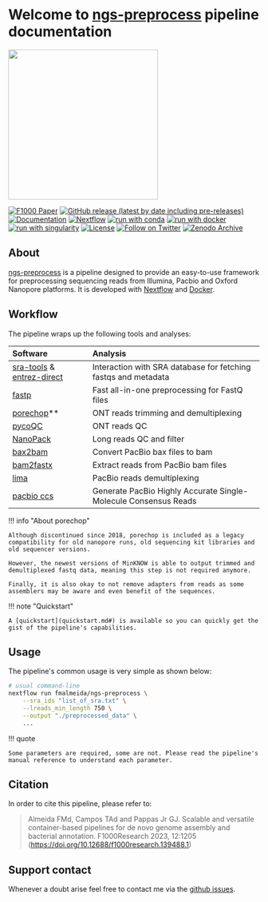 # Welcome to <u>ngs-preprocess</u> pipeline documentation

<img src="./lab_logo.png" width="300px">

[![F1000 Paper](https://img.shields.io/badge/Citation%20F1000-10.12688/f1000research.139488.1-orange)](https://doi.org/10.12688/f1000research.139488.1)
[![GitHub release (latest by date including pre-releases)](https://img.shields.io/github/v/release/fmalmeida/ngs-preprocess?include_prereleases&label=Latest%20release)](https://github.com/fmalmeida/ngs-preprocess/releases)
[![Documentation](https://img.shields.io/badge/Documentation-readthedocs-brightgreen)](https://ngs-preprocess.readthedocs.io/en/latest/?badge=latest)
[![Nextflow](https://img.shields.io/badge/nextflow%20DSL2-%E2%89%A521.10.3-23aa62.svg?labelColor=000000)](https://www.nextflow.io/)
[![run with conda](http://img.shields.io/badge/run%20with-conda-3EB049?labelColor=000000&logo=anaconda)](https://docs.conda.io/en/latest/)
[![run with docker](https://img.shields.io/badge/run%20with-docker-0db7ed?labelColor=000000&logo=docker)](https://www.docker.com/)
[![run with singularity](https://img.shields.io/badge/run%20with-singularity-1d355c.svg?labelColor=000000)](https://sylabs.io/docs/)
[![License](https://img.shields.io/badge/License-GPL%203-black)](https://github.com/fmalmeida/ngs-preprocess/blob/master/LICENSE)
[![Follow on Twitter](http://img.shields.io/badge/twitter-%40fmarquesalmeida-1DA1F2?labelColor=000000&logo=twitter)](https://twitter.com/fmarquesalmeida)
[![Zenodo Archive](https://img.shields.io/badge/Zenodo-Archive-blue)](https://doi.org/10.5281/zenodo.3451405)

## About

[ngs-preprocess](https://github.com/fmalmeida/ngs-preprocess) is a pipeline designed to provide an easy-to-use framework for preprocessing sequencing reads from Illumina, Pacbio and Oxford Nanopore platforms. It is developed with [Nextflow](https://www.nextflow.io/docs/latest/index.html) and [Docker](https://www.docker.com/).

## Workflow

The pipeline wraps up the following tools and analyses:

| Software | Analysis |
| :------- | :------- |
| [sra-tools](https://github.com/ncbi/sra-tools) & [entrez-direct](https://anaconda.org/bioconda/entrez-direct) | Interaction with SRA database for fetching fastqs and metadata |
| [fastp](https://github.com/OpenGene/fastp) | Fast all-in-one preprocessing for FastQ files |
| [porechop](https://github.com/rrwick/Porechop)** | ONT reads trimming and demultiplexing |
| [pycoQC](https://github.com/tleonardi/pycoQC) | ONT reads QC |
| [NanoPack](https://github.com/wdecoster/nanopack) | Long reads QC and filter |
| [bax2bam](https://anaconda.org/bioconda/bax2bam) | Convert PacBio bax files to bam |
| [bam2fastx](https://github.com/PacificBiosciences/pbtk#bam2fastx) | Extract reads from PacBio bam files |
| [lima](https://github.com/PacificBiosciences/barcoding) | PacBio reads demultiplexing |
| [pacbio ccs](https://ccs.how/) | Generate PacBio Highly Accurate Single-Molecule Consensus Reads |

!!! info "About porechop"

    Although discontinued since 2018, porechop is included as a legacy compatibility for old nanopore runs, old sequencing kit libraries and old sequencer versions.
    
    However, the newest versions of MinKNOW is able to output trimmed and demultiplexed fastq data, meaning this step is not required anymore.

    Finally, it is also okay to not remove adapters from reads as some assemblers may be aware and even benefit of the sequences.

!!! note "Quickstart"

    A [quickstart](quickstart.md#) is available so you can quickly get the gist of the pipeline's capabilities.

## Usage

The pipeline's common usage is very simple as shown below:

```bash
# usual command-line
nextflow run fmalmeida/ngs-preprocess \
    --sra_ids "list_of_sra.txt" \
    --lreads_min_length 750 \
    --output "./preprocessed_data" \
    ...
```

!!! quote

    Some parameters are required, some are not. Please read the pipeline's manual reference to understand each parameter.

## Citation

In order to cite this pipeline, please refer to:

> Almeida FMd, Campos TAd and Pappas Jr GJ. Scalable and versatile container-based pipelines for de novo genome assembly and bacterial annotation. F1000Research 2023, 12:1205 (<https://doi.org/10.12688/f1000research.139488.1>)

## Support contact

Whenever a doubt arise feel free to contact me via the [github issues](https://github.com/fmalmeida/ngs-preprocess/issues).
